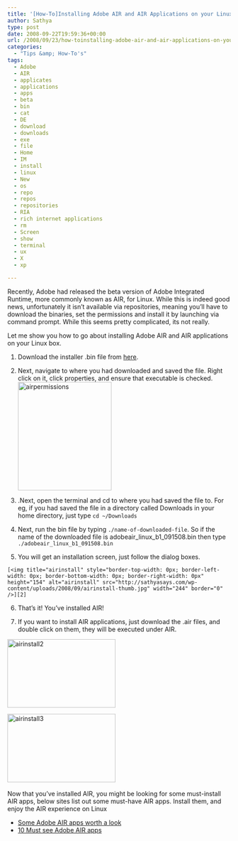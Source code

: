 ```yaml
---
title: '[How-To]Installing Adobe AIR and AIR Applications on your Linux System'
author: Sathya
type: post
date: 2008-09-22T19:59:36+00:00
url: /2008/09/23/how-toinstalling-adobe-air-and-air-applications-on-your-linux-system/
categories:
  - "Tips &amp; How-To's"
tags:
  - Adobe
  - AIR
  - applicates
  - applications
  - apps
  - beta
  - bin
  - cat
  - DE
  - download
  - downloads
  - exe
  - file
  - Home
  - IM
  - install
  - linux
  - New
  - os
  - repo
  - repos
  - repositories
  - RIA
  - rich internet applications
  - rm
  - Screen
  - show
  - terminal
  - ux
  - X
  - xp

---
```

Recently, Adobe had released the beta version of Adobe Integrated Runtime, more commonly known as AIR, for Linux. While this is indeed good news, unfortunately it isn’t available via repositories, meaning you’ll have to download the binaries, set the permissions and install it by launching via command prompt. While this seems pretty complicated, its not really.

Let me show you how to go about installing Adobe AIR and AIR applications on your Linux box.

<!--more--></p> 

  1. Download the installer .bin file from <a href="http://labs.adobe.com/downloads/air_linux.html" target="_blank">here</a>. 
  2. Next, navigate to where you had downloaded and saved the file. Right click on it, click properties, and ensure that executable is checked. 
    [<img title="airpermissions" style="border-top-width: 0px; border-left-width: 0px; border-bottom-width: 0px; border-right-width: 0px" height="244" alt="airpermissions" src="http://sathyasays.com/wp-content/uploads/2008/09/airpermissions-thumb.jpg" width="211" border="0" />][1]

  3. .Next, open the terminal and cd to where you had saved the file to. For eg, if you had saved the file in a directory called Downloads in your home directory, just type `cd ~/Downloads`

  4. Next, run the bin file by typing `./name-of-downloaded-file`. So if the name of the downloaded file is adobeair\_linux\_b1_091508.bin then type `./adobeair_linux_b1_091508.bin`

  5. You will get an installation screen, just follow the dialog boxes.
    
    [<img title="airinstall" style="border-top-width: 0px; border-left-width: 0px; border-bottom-width: 0px; border-right-width: 0px" height="154" alt="airinstall" src="http://sathyasays.com/wp-content/uploads/2008/09/airinstall-thumb.jpg" width="244" border="0" />][2]

  6. That’s it! You’ve installed AIR! 

  7. If you want to install AIR applications, just download the .air files, and double click on them, they will be executed under AIR.

[<img title="airinstall2" style="border-right: 0px; border-top: 0px; border-left: 0px; border-bottom: 0px" height="154" alt="airinstall2" src="http://sathyasays.com/wp-content/uploads/2008/09/airinstall2-thumb.jpg" width="244" border="0" />][3]

[<img title="airinstall3" style="border-right: 0px; border-top: 0px; border-left: 0px; border-bottom: 0px" height="154" alt="airinstall3" src="http://sathyasays.com/wp-content/uploads/2008/09/airinstall3-thumb.jpg" width="244" border="0" />][4]&#160; 

Now that you’ve installed AIR, you might be looking for some must-install AIR apps, below sites list out some must-have AIR apps. Install them, and enjoy the AIR experience on Linux

  * <a href="http://www.readwriteweb.com/archives/some_adobe_air_apps_worth_a_look.php" target="_blank" rel="nofollow">Some Adobe AIR apps worth a look</a>
  * <a href="http://www.webresourcesdepot.com/10-adobe-air-must-see-applications/" target="_blank">10 Must see Adobe AIR apps</a>

 [1]: http://sathyasays.com/wp-content/uploads/2008/09/airpermissions.jpg
 [2]: http://sathyasays.com/wp-content/uploads/2008/09/airinstall.jpg
 [3]: http://sathyasays.com/wp-content/uploads/2008/09/airinstall2.jpg
 [4]: http://sathyasays.com/wp-content/uploads/2008/09/airinstall3.jpg